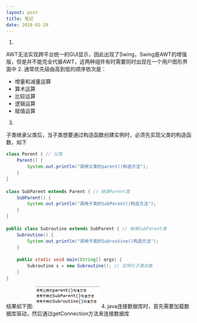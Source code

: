 ```yaml
---
layout: post
title: 笔记
date: 2018-01-29
---
```

1.
AWT无法实现跨平台统一的GUI显示，因此出现了Swing，Swing是AWT的增强版，但是并不能完全代替AWT，这两种组件有时需要同时出现在一个用户图形界面中
2.
通常优先级由高到低的顺序依次是：
- 增量和减量运算
- 算术运算
- 比较运算
- 逻辑运算
- 赋值运算
3.
子类继承父类后，当子类想要通过构造函数创建实例时，必须先实现父类的构造函数，如下

``` java
class Parent { // 父类
	Parent() {
		System.out.println("调用父类的parent()构造方法");
	}
}

class SubParent extends Parent { // 继承Parent类
	SubParent() {
		System.out.println("调用子类的SubParent()构造方法");
	}
}

public class Subroutine extends SubParent { // 继承SubParent类
	Subroutine() {
		System.out.println("调用子类的Subroutine()构造方法");
	}
	
	public static void main(String[] args) {
		Subroutine s = new Subroutine(); // 实例化子类对象
	}
}
```
结果如下图:
![](https://github.com/shencunzailaozhang/shencunzailaozhang.github.io/raw/master/assets/images/capture.PNG)
4.
java连接数据库时，首先需要加载数据库驱动，然后通过getConnection方法来连接数据库

